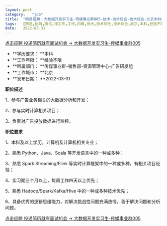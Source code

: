 ```yaml
---
layout:	post
category:	"job"
title:	"网易招聘：大数据开发实习生-传媒事业群005-技术-技术综合-技术综合-北京本科经验不限"
tags:	[网易,招聘,面试,找工作,工作,内推,技术,技术综合,技术综合,北京,本科,经验不限]
date:	2022-03-31
---
```


[点击应聘 投递简历就有面试机会 ->  大数据开发实习生-传媒事业群005](http://mobile.bole.netease.com/bole/boleDetail?id=39113&employeeId=346f03c3cda5f04c&key=all)



- **学历要求： **本科
- **工作年限： **经验不限
- **所属部门： **传媒事业群-销售部-资源管理中心-广告研发组
- **工作城市： **北京
- **发布日期： **2022-03-31



**职位描述**

1、参与广告业务相关的大数据分析和开发；

2、参与实时计算相关项目；

3、负责对广告投放数据进行监控。



**职位要求**

1、本科及以上学历，计算机及计算机相关专业；

2、熟悉 Python、Java、Scala 等开发语言中的一种或多种；

3、熟悉 Spark Streaming/Flink 等实时计算框架中的一种或多种，有相关项目经验；

4、实习期三个月以上，每周工作四天以上优先；

5、熟悉 Hadoop/Spark/Kafka/Hive 中的一种或多种技术优先；

6、具备优秀的逻辑思维能力，对解决挑战性问题充满热情，善于解决问题和分析问题。





[点击应聘 投递简历就有面试机会 ->  大数据开发实习生-传媒事业群005](http://mobile.bole.netease.com/bole/boleDetail?id=39113&employeeId=346f03c3cda5f04c&key=all)